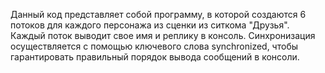 Данный код представляет собой программу, 
в которой создаются 6 потоков для каждого персонажа из сценки из ситкома "Друзья". 
Каждый поток выводит свое имя и реплику в консоль. 
Синхронизация осуществляется с помощью ключевого слова synchronized, чтобы гарантировать правильный порядок вывода сообщений в консоли.
